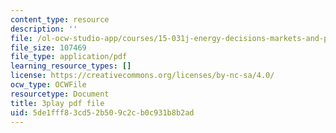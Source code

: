 ```yaml
---
content_type: resource
description: ''
file: /ol-ocw-studio-app/courses/15-031j-energy-decisions-markets-and-policies-spring-2012/5de1fff83cd52b509c2cb0c931b8b2ad_-WapZQ_LwFM.pdf
file_size: 107469
file_type: application/pdf
learning_resource_types: []
license: https://creativecommons.org/licenses/by-nc-sa/4.0/
ocw_type: OCWFile
resourcetype: Document
title: 3play pdf file
uid: 5de1fff8-3cd5-2b50-9c2c-b0c931b8b2ad
---
```

